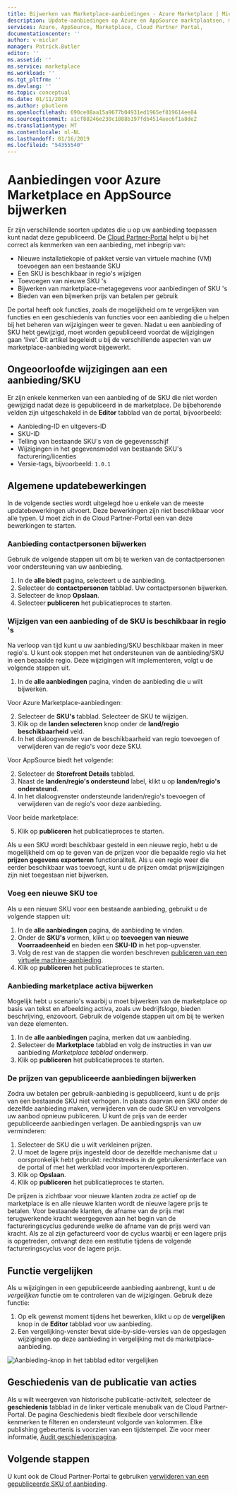 ```yaml
---
title: Bijwerken van Marketplace-aanbiedingen - Azure Marketplace | Microsoft Docs
description: Update-aanbiedingen op Azure en AppSource marktplaatsen, met behulp van de Cloud Partner-Portal
services: Azure, AppSource, Marketplace, Cloud Partner Portal,
documentationcenter: ''
author: v-miclar
manager: Patrick.Butler
editor: ''
ms.assetid: ''
ms.service: marketplace
ms.workload: ''
ms.tgt_pltfrm: ''
ms.devlang: ''
ms.topic: conceptual
ms.date: 01/11/2019
ms.author: pbutlerm
ms.openlocfilehash: 690ce08aa15a9677b04931ed1965ef819614ee84
ms.sourcegitcommit: a1cf88246e230c1888b197fdb4514aec6f1a8de2
ms.translationtype: MT
ms.contentlocale: nl-NL
ms.lasthandoff: 01/16/2019
ms.locfileid: "54355540"
---
```

# <a name="update-azure-marketplace-and-appsource-offers"></a>Aanbiedingen voor Azure Marketplace en AppSource bijwerken

Er zijn verschillende soorten updates die u op uw aanbieding toepassen kunt nadat deze gepubliceerd.  De [Cloud Partner-Portal](https://cloudpartner.azure.com/) helpt u bij het correct als kenmerken van een aanbieding, met inbegrip van:

-  Nieuwe installatiekopie of pakket versie van virtuele machine (VM) toevoegen aan een bestaande SKU
-  Een SKU is beschikbaar in regio's wijzigen
-  Toevoegen van nieuwe SKU 's
-  Bijwerken van marketplace-metagegevens voor aanbiedingen of SKU 's 
-  Bieden van een bijwerken prijs van betalen per gebruik

De portal heeft ook functies, zoals de mogelijkheid om te vergelijken van functies en een geschiedenis van functies voor een aanbieding die u helpen bij het beheren van wijzigingen weer te geven.  Nadat u een aanbieding of SKU hebt gewijzigd, moet worden gepubliceerd voordat de wijzigingen gaan 'live'.  Dit artikel begeleidt u bij de verschillende aspecten van uw marketplace-aanbieding wordt bijgewerkt.

## <a name="unpermitted-changes-to-an-offersku"></a>Ongeoorloofde wijzigingen aan een aanbieding/SKU

Er zijn enkele kenmerken van een aanbieding of de SKU die niet worden gewijzigd nadat deze is gepubliceerd in de marketplace.  De bijbehorende velden zijn uitgeschakeld in de **Editor** tabblad van de portal, bijvoorbeeld:  

- Aanbieding-ID en uitgevers-ID
- SKU-ID 
- Telling van bestaande SKU's van de gegevensschijf
- Wijzigingen in het gegevensmodel van bestaande SKU's facturering/licenties
- Versie-tags, bijvoorbeeld: `1.0.1`


## <a name="common-update-operations"></a>Algemene updatebewerkingen

In de volgende secties wordt uitgelegd hoe u enkele van de meeste updatebewerkingen uitvoert.  Deze bewerkingen zijn niet beschikbaar voor alle typen.  U moet zich in de Cloud Partner-Portal een van deze bewerkingen te starten.


### <a name="update-offer-contacts"></a>Aanbieding contactpersonen bijwerken

Gebruik de volgende stappen uit om bij te werken van de contactpersonen voor ondersteuning van uw aanbieding.
1. In de **alle biedt** pagina, selecteert u de aanbieding.
2. Selecteer de **contactpersonen** tabblad. Uw contactpersonen bijwerken.
3. Selecteer de knop **Opslaan**.
4. Selecteer **publiceren** het publicatieproces te starten.


### <a name="change-regions-an-offer-or-sku-is-available-in"></a>Wijzigen van een aanbieding of de SKU is beschikbaar in regio 's

Na verloop van tijd kunt u uw aanbieding/SKU beschikbaar maken in meer regio's.
U kunt ook stoppen met het ondersteunen van de aanbieding/SKU in een bepaalde regio.
Deze wijzigingen wilt implementeren, volgt u de volgende stappen uit.

1. In de **alle aanbiedingen** pagina, vinden de aanbieding die u wilt bijwerken.

Voor Azure Marketplace-aanbiedingen:

2. Selecteer de **SKU's** tabblad.  Selecteer de SKU te wijzigen.
3. Klik op de **landen selecteren** knop onder de **land/regio beschikbaarheid** veld.
4. In het dialoogvenster van de beschikbaarheid van regio toevoegen of verwijderen van de regio's voor deze SKU.

Voor AppSource biedt het volgende:

2. Selecteer de **Storefront Details** tabblad.
3. Naast de **landen/regio's ondersteund** label, klikt u op **landen/regio's ondersteund**. 
4. In het dialoogvenster ondersteunde landen/regio's toevoegen of verwijderen van de regio's voor deze aanbieding.

Voor beide marketplace:

5. Klik op **publiceren** het publicatieproces te starten. 

Als u een SKU wordt beschikbaar gesteld in een nieuwe regio, hebt u de mogelijkheid om op te geven van de prijzen voor die bepaalde regio via het **prijzen gegevens exporteren** functionaliteit. Als u een regio weer die eerder beschikbaar was toevoegt, kunt u de prijzen omdat prijswijzigingen zijn niet toegestaan niet bijwerken.


### <a name="add-a-new-sku"></a>Voeg een nieuwe SKU toe 

Als u een nieuwe SKU voor een bestaande aanbieding, gebruikt u de volgende stappen uit:

1. In de **alle aanbiedingen** pagina, de aanbieding te vinden.
3. Onder de **SKU's** vormen, klikt u op **toevoegen van nieuwe Voorraadeenheid** en bieden een **SKU-ID** in het pop-upvenster.
4. Volg de rest van de stappen die worden beschreven [publiceren van een virtuele machine-aanbieding](../virtual-machine/cpp-publish-offer.md).
5. Klik op **publiceren** het publicatieproces te starten.


### <a name="update-offer-marketplace-assets"></a>Aanbieding marketplace activa bijwerken

Mogelijk hebt u scenario's waarbij u moet bijwerken van de marketplace op basis van tekst en afbeelding activa, zoals uw bedrijfslogo, bieden beschrijving, enzovoort. Gebruik de volgende stappen uit om bij te werken van deze elementen.

1. In de **alle aanbiedingen** pagina, merken dat uw aanbieding. 
2. Selecteer de **Marketplace** tabblad en volg de instructies in van uw aanbieding *Marketplace tabblad* onderwerp.
3. Klik op **publiceren** het publicatieproces te starten.


### <a name="update-pricing-on-published-offers"></a>De prijzen van gepubliceerde aanbiedingen bijwerken

Zodra uw betalen per gebruik-aanbieding is gepubliceerd, kunt u de prijs van een bestaande SKU niet verhogen.  In plaats daarvan een SKU onder de dezelfde aanbieding maken, verwijderen van de oude SKU en vervolgens uw aanbod opnieuw publiceren. U kunt de prijs van de eerder gepubliceerde aanbiedingen verlagen. De aanbiedingsprijs van uw verminderen:

1. Selecteer de SKU die u wilt verkleinen prijzen.
2. U moet de lagere prijs ingesteld door de dezelfde mechanisme dat u oorspronkelijk hebt gebruikt: rechtstreeks in de gebruikersinterface van de portal of met het werkblad voor importeren/exporteren.
3. Klik op **Opslaan**.
4. Klik op **publiceren** het publicatieproces te starten.

De prijzen is zichtbaar voor nieuwe klanten zodra ze actief op de marketplace is en alle nieuwe klanten wordt de nieuwe lagere prijs te betalen.  Voor bestaande klanten, de afname van de prijs met terugwerkende kracht weergegeven aan het begin van de factureringscyclus gedurende welke de afname van de prijs werd van kracht.  Als ze al zijn gefactureerd voor de cyclus waarbij er een lagere prijs is opgetreden, ontvangt deze een restitutie tijdens de volgende factureringscyclus voor de lagere prijs.


## <a name="compare-feature"></a>Functie vergelijken

Als u wijzigingen in een gepubliceerde aanbieding aanbrengt, kunt u de *vergelijken* functie om te controleren van de wijzigingen. Gebruik deze functie:

1. Op elk gewenst moment tijdens het bewerken, klikt u op de **vergelijken** knop in de **Editor** tabblad voor uw aanbieding.
2. Een vergelijking-venster bevat side-by-side-versies van de opgeslagen wijzigingen op deze aanbieding in vergelijking met de marketplace-aanbieding. 

![Aanbieding-knop in het tabblad editor vergelijken](./media/offer-compare-button.png)


## <a name="history-of-publishing-actions"></a>Geschiedenis van de publicatie van acties

Als u wilt weergeven van historische publicatie-activiteit, selecteer de **geschiedenis** tabblad in de linker verticale menubalk van de Cloud Partner-Portal.  De pagina Geschiedenis biedt flexibele door verschillende kenmerken te filteren en ondersteunt volgorde van kolommen.  Elke publishing gebeurtenis is voorzien van een tijdstempel.  Zie voor meer informatie, [Audit geschiedenispagina](../portal-tour/cpp-history-page.md).


## <a name="next-steps"></a>Volgende stappen

U kunt ook de Cloud Partner-Portal te gebruiken [verwijderen van een gepubliceerde SKU of aanbieding](./cpp-delete-offer.md).
